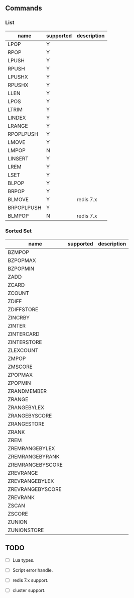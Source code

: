 ## Commands
### List
|name|supported|description|
|-----|-----|-----|
|LPOP|Y||
|RPOP|Y||
|LPUSH|Y||
|RPUSH|Y||
|LPUSHX|Y||
|RPUSHX|Y||
|LLEN|Y||
|LPOS|Y||
|LTRIM|Y||
|LINDEX|Y||
|LRANGE|Y||
|RPOPLPUSH|Y||
|LMOVE|Y||
|LMPOP|N||
|LINSERT|Y||
|LREM|Y||
|LSET|Y||
|BLPOP|Y||
|BRPOP|Y||
|BLMOVE|Y|redis 7.x|
|BRPOPLPUSH|Y||
|BLMPOP|N|redis 7.x|

### Sorted Set
|name|supported|description|
|-----|-----|-----|
|BZMPOP|||
|BZPOPMAX|||
|BZPOPMIN|||
|ZADD|||
|ZCARD|||
|ZCOUNT|||
|ZDIFF|||
|ZDIFFSTORE|||
|ZINCRBY|||
|ZINTER|||
|ZINTERCARD|||
|ZINTERSTORE|||
|ZLEXCOUNT|||
|ZMPOP|||
|ZMSCORE|||
|ZPOPMAX|||
|ZPOPMIN|||
|ZRANDMEMBER|||
|ZRANGE|||
|ZRANGEBYLEX|||
|ZRANGEBYSCORE|||
|ZRANGESTORE|||
|ZRANK|||
|ZREM|||
|ZREMRANGEBYLEX|||
|ZREMRANGEBYRANK|||
|ZREMRANGEBYSCORE|||
|ZREVRANGE|||
|ZREVRANGEBYLEX|||
|ZREVRANGEBYSCORE|||
|ZREVRANK|||
|ZSCAN|||
|ZSCORE|||
|ZUNION|||
|ZUNIONSTORE|||

## TODO
-[ ] Lua types.  
-[ ] Script error handle.  
-[ ] redis 7.x support.  
-[ ] cluster support.  

  


